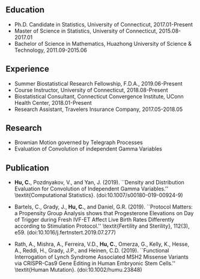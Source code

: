 ## Education
* Ph.D. Candidate in Statistics, University of Connecticut, 2017.01-Present
* Master of Science in Statistics, University of Connecticut, 2015.08-2017.01
* Bachelor of Science in Mathematics, Huazhong University of Science \& Technology, 2011.09-2015.06

## Experience
* Summer Biostatistical Research Fellowship, F.D.A., 2019.06-Present
* Course Instructor, University of Connecticut, 2018.08-Present
* Biostatistical Consultant, Connecticut Convergence Institute, UConn Health Center, 2018.01-Present
* Research Assistant, Travelers Insurance Company, 2017.05-2018.05

## Research
* Brownian Motion governed by Telegraph Processes
* Evaluation of Convolution of independent Gamma Variables

## Publication
* **Hu, C.**, Pozdnyakov, V., and Yan, J. (2019). ``Density and Distribution Evaluation for Convolution of Independent Gamma Variables.'' \textit{Computational Statistics}. (doi:10.1007/s00180-019-00924-9)
    
* Bartels, C., Grady, J., **Hu, C.**, and Daniel, G.R. (2019). ``Protocol Matters: a Propensity Group Analysis shows that Progesterone Elevations on Day of Trigger during Fresh IVF-ET Affect Live Birth Rates Differently according to Stimulation Protocol.'' \textit{Fertility and Sterility}, 112(3), e59. (doi:10.1016/j.fertnstert.2019.07.277)

* Rath, A., Mishra, A., Ferreira, V.D., **Hu, C.**, Omerza, G., Kelly, K., Hesse, A., Reddi, H., Grady, J.P., and Heinen, C.D. (2019). ``Functional Interrogation of Lynch Syndrome Associated MSH2 Missense Variants via CRISPR-Cas9 Gene Editing in Human Embryonic Stem Cells.'' \textit{Human Mutation}. (doi:10.1002/humu.23848)

